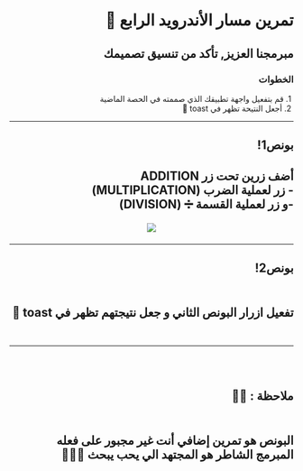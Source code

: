 <div dir = "rtl">

# تمرين مسار الأندرويد الرابع 💚
## مبرمجنا العزيز, تأكد من تنسيق تصميمك
### الخطوات 
&#x202b; 1. قم بتفعيل واجهة تطبيقك الذي صممته في الحصة الماضية 
<br>
&#x202b; 2. أجعل النتيحة تظهر في toast 🍞
<hr>
<h2>
بونص1!
<h2>
أضف زرين تحت زر ADDITION
 <br>
- زر لعملية الضرب (MULTIPLICATION)
<br> 
-و زر لعملية القسمة ➗ (DIVISION)
<br>

<p align="center">
<img src = "https://media.discordapp.net/attachments/745956448831275079/755413199079080036/Screen_Shot_2020-09-15_at_4.00.29_PM.png?width=323&height=671" width = ""350 px" margin="auto"/>
</p> 
<hr>

<h2>
بونص2!
 <h2>
<br>
تفعيل ازرار البونص الثاني و جعل نتيجتهم تظهر في toast 🍞
<br>
<br>
<hr>
<br>
<h2>
ملاحظة : 📢📢 
 <h2>
<br>
البونص هو تمرين إضافي أنت غير مجبور على فعله 
<br>
المبرمج الشاطر هو المجتهد الي يحب يبحث 🤩👍🏻

</div>
